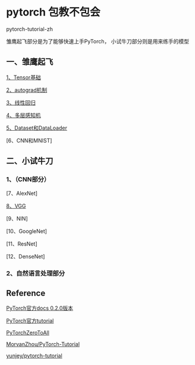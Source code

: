 # pytorch 包教不包会

pytorch-tutorial-zh

雏鹰起飞部分是为了能够快速上手PyTorch， 小试牛刀部分则是用来练手的模型

## 一、雏鹰起飞

[1、Tensor基础](./1、Tensor基础.ipynb)


[2、autograd机制](./2、autograd机制.ipynb)


[3、线性回归](./3、线性回归.ipynb)


[4、多层感知机](./4、多层感知机.ipynb)


[5、Dataset和DataLoader](./5、Dataset和DataLoader.ipynb)


[6、CNN和MNIST]


## 二、小试牛刀

### 1、（CNN部分）


[7、AlexNet]


[8、VGG](./VGG.ipynb)


[9、NIN]


[10、GoogleNet]


[11、ResNet]


[12、DenseNet]

### 2、自然语言处理部分






## Reference

[PyTorch官方docs 0.2.0版本](http://pytorch.org/docs/0.2.0/)

[PyTorch官方tutorial](http://pytorch.org/tutorials/)

[PyTorchZeroToAll](https://github.com/hunkim/PyTorchZeroToAll)

[MorvanZhou/PyTorch-Tutorial](https://github.com/MorvanZhou/PyTorch-Tutorial)

[yunjey/pytorch-tutorial](https://github.com/yunjey/pytorch-tutorial)